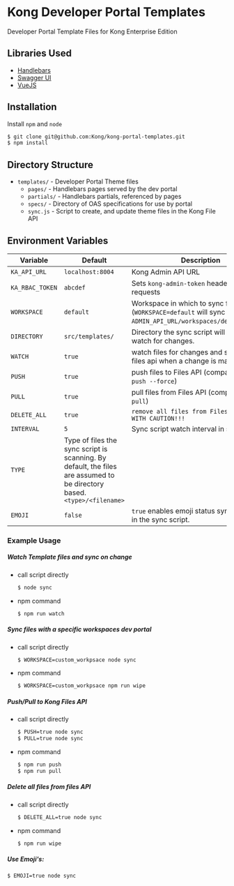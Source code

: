 # Kong Developer Portal Templates

Developer Portal Template Files for Kong Enterprise Edition

## Libraries Used

- [Handlebars](https://handlebarsjs.com/)
- [Swagger UI](https://github.com/swagger-api/swagger-ui)
- [VueJS](https://vuejs.org/)

## Installation

Install `npm` and `node`

```bash
$ git clone git@github.com:Kong/kong-portal-templates.git
$ npm install
```

## Directory Structure
- `templates/` - Developer Portal Theme files
  - `pages/` - Handlebars pages served by the dev portal
  - `partials/` - Handlebars partials, referenced by pages
  - `specs/` - Directory of OAS specifications for use by portal
  - `sync.js` - Script to create, and update theme files in the Kong File API

## Environment Variables

|Variable|Default|Description|
|---|---|---|
|`KA_API_URL`|`localhost:8004`|Kong Admin API URL|
|`KA_RBAC_TOKEN`|`abcdef`|Sets `kong-admin-token` header on file requests|
|`WORKSPACE`|`default`|Workspace in which to sync files with (`WORKSPACE=default` will sync files with `ADMIN_API_URL/workspaces/default/files`)
|`DIRECTORY`|`src/templates/`|Directory the sync script will scan and watch for changes.|
|`WATCH`|`true`|watch files for changes and sync with files api when a change is made.|
|`PUSH`|`true`|push files to Files API (compare to `git push --force`)|
|`PULL`|`true`|pull files from Files API (compare to `git pull`)|
|`DELETE_ALL`|`true`|`remove all files from Files API. USE WITH CAUTION!!!`|
|`INTERVAL`|`5`|Sync script watch interval in seconds|
|`TYPE`|Type of files the sync script is scanning. By default, the files are assumed to be directory based. `<type>/<filename>`|
|`EMOJI`|`false`|`true` enables emoji status symbol output in the sync script.|

### Example Usage

##### Watch Template files and sync on change
- call script directly
  ```bash
  $ node sync
  ```

- npm command
  ```bash
  $ npm run watch
  ```

##### Sync files with a specific workspaces dev portal
- call script directly
  ```bash
  $ WORKSPACE=custom_workpsace node sync
  ```
- npm command
  ```bash
  $ WORKSPACE=custom_workpsace npm run wipe
  ```

##### Push/Pull to Kong Files API
- call script directly
  ```bash
  $ PUSH=true node sync
  $ PULL=true node sync
  ```
- npm command
  ```bash
  $ npm run push
  $ npm run pull
  ```

##### Delete all files from files API
- call script directly
  ```bash
  $ DELETE_ALL=true node sync
  ```
- npm command
  ```bash
  $ npm run wipe
  ```

##### Use Emoji's:
```bash
$ EMOJI=true node sync
```
